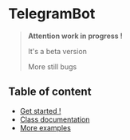 # TelegramBot

> **Attention work in progress !**
> 
> It's a beta version
>  
> More still bugs

## Table of content

- [Get started !](https://github.com/ender9108/TelegramBot/blob/master/doc/getStarted.md)
- [Class documentation](https://github.com/ender9108/TelegramBot/blob/master/doc/classDocumentation.md)
- [More examples](https://github.com/ender9108/TelegramBot/blob/master/doc/exemples.md)